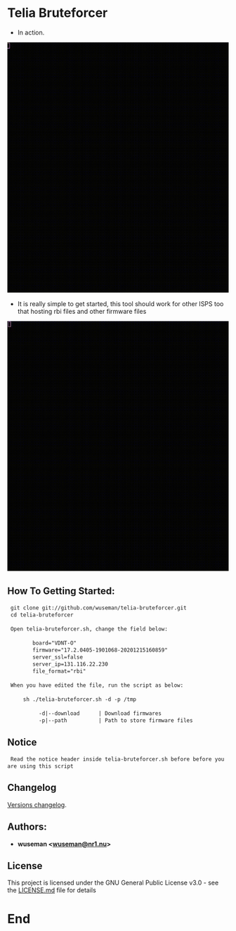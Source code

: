 # Telia Bruteforcer

- In action.

![Screenshot](.previews/telia-bruteforcer.gif)

- It is really simple to get started, this tool should work for other ISPS too that hosting rbi files and other firmware files

![Screenshot](.previews/telia_bruteforcer_howto.gif)

## How To Getting Started:

     git clone git://github.com/wuseman/telia-bruteforcer.git
     cd telia-bruteforcer

     Open telia-bruteforcer.sh, change the field below:
 
            board="VDNT-O" 
            firmware="17.2.0405-1901068-20201215160859"
            server_ssl=false
            server_ip=131.116.22.230
            file_format="rbi"

     When you have edited the file, run the script as below:

         sh ./telia-bruteforcer.sh -d -p /tmp 

              -d|--download      | Download firmwares
              -p|--path          | Path to store firmware files


## Notice

     Read the notice header inside telia-bruteforcer.sh before before you are using this script

## Changelog

[Versions changelog](CHANGELOG.md).

## Authors:

* **wuseman <wuseman@nr1.nu\>**

## License

This project is licensed under the GNU General Public License v3.0 - see the [LICENSE.md](LICENSE.md) file for details

# End
